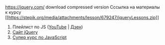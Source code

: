 https://jquery.com/
download compressed version
Cссылка на материалы к курсу
[[https://stepik.org/media/attachments/lesson/679247/jqueryLessons.zip]]
               

1. Плейлист по JS ([YouTube](https://www.youtube.com/playlist?list=PLuY6eeDuleINoCQtGZsMoVVCSgEH7gKQ5) | [Дзен](https://dzen.ru/suite/d4f334d9-738c-4a36-bcdb-bfd619e23ee8))
2. [Сайт jQuery](https://jquery.com/)
3. [Супер курс по JavaScript](https://stepik.org/113653)
